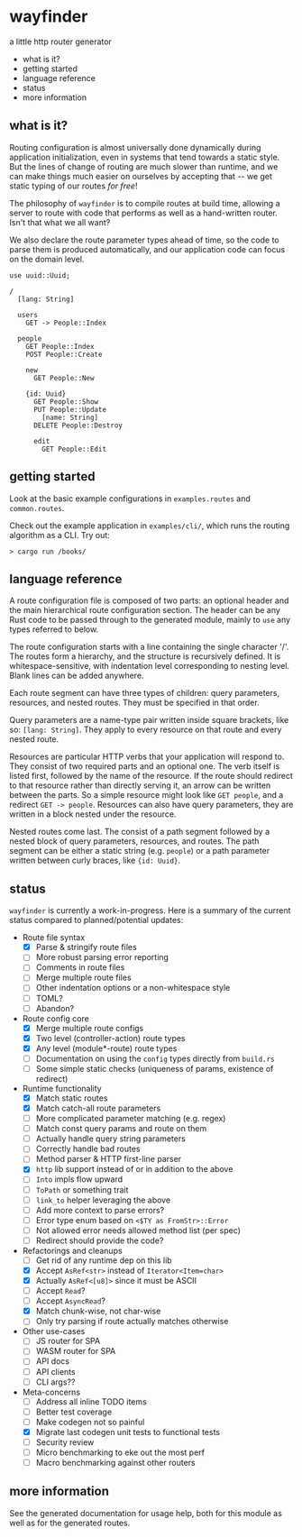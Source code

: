 wayfinder
=========

a little http router generator

- what is it?
- getting started
- language reference
- status
- more information

what is it?
-----------

Routing configuration is almost universally done dynamically during
application initialization, even in systems that tend towards a
static style.  But the lines of change of routing are much slower
than runtime, and we can make things much easier on ourselves by
accepting that -- we get static typing of our routes *for free*!

The philosophy of `wayfinder` is to compile routes at build time,
allowing a server to route with code that performs as well as a
hand-written router.  Isn't that what we all want?

We also declare the route parameter types ahead of time, so the
code to parse them is produced automatically, and our application
code can focus on the domain level.

```
use uuid::Uuid;

/
  [lang: String]

  users
    GET -> People::Index

  people
    GET People::Index
    POST People::Create

    new
      GET People::New

    {id: Uuid}
      GET People::Show
      PUT People::Update
        [name: String]
      DELETE People::Destroy

      edit
        GET People::Edit
```

getting started
---------------

Look at the basic example configurations in `examples.routes` and
`common.routes`.

Check out the example application in `examples/cli/`, which
runs the routing algorithm as a CLI.  Try out:

```
> cargo run /books/
```

language reference
------------------

A route configuration file is composed of two parts: an optional
header and the main hierarchical route configuration section.  The
header can be any Rust code to be passed through to the generated
module, mainly to `use` any types referred to below.

The route configuration starts with a line containing the single
character '/'.  The routes form a hierarchy, and the structure is
recursively defined.  It is whitespace-sensitive, with indentation
level corresponding to nesting level.  Blank lines can be added
anywhere.

Each route segment can have three types of children: query parameters,
resources, and nested routes.  They must be specified in that order.

Query parameters are a name-type pair written inside square brackets,
like so: `[lang: String]`.  They apply to every resource on that
route and every nested route.

Resources are particular HTTP verbs that your application will
respond to.  They consist of two required parts and an optional one.
The verb itself is listed first, followed by the name of the resource.
If the route should redirect to that resource rather than directly
serving it, an arrow can be written between the parts.  So a simple
resource might look like `GET people`, and a redirect `GET -> people`.
Resources can also have query parameters, they are written in a block
nested under the resource.

Nested routes come last.  The consist of a path segment followed by
a nested block of query parameters, resources, and routes.  The
path segment can be either a static string (e.g. `people`) or a
path parameter written between curly braces, like `{id: Uuid}`.

status
------

`wayfinder` is currently a work-in-progress.  Here is a summary of
the current status compared to planned/potential updates:

- Route file syntax
  - [x] Parse & stringify route files
  - [ ] More robust parsing error reporting
  - [ ] Comments in route files
  - [ ] Merge multiple route files
  - [ ] Other indentation options or a non-whitespace style
  - [ ] TOML?
  - [ ] Abandon?

- Route config core
  - [x] Merge multiple route configs
  - [x] Two level (controller-action) route types
  - [x] Any level (module*-route) route types
  - [ ] Documentation on using the `config` types directly from `build.rs`
  - [ ] Some simple static checks (uniqueness of params, existence of redirect)

- Runtime functionality
  - [x] Match static routes
  - [x] Match catch-all route parameters
  - [ ] More complicated parameter matching (e.g. regex)
  - [ ] Match const query params and route on them
  - [ ] Actually handle query string parameters
  - [ ] Correctly handle bad routes
  - [ ] Method parser & HTTP first-line parser
  - [x] `http` lib support instead of or in addition to the above
  - [ ] `Into` impls flow upward
  - [ ] `ToPath` or something trait
  - [ ] `link_to` helper leveraging the above
  - [ ] Add more context to parse errors?
  - [ ] Error type enum based on `<$TY as FromStr>::Error`
  - [ ] Not allowed error needs allowed method list (per spec)
  - [ ] Redirect should provide the code?

- Refactorings and cleanups
  - [ ] Get rid of any runtime dep on this lib
  - [x] Accept `AsRef<str>` instead of `Iterator<Item=char>`
  - [x] Actually `AsRef<[u8]>` since it must be ASCII
  - [ ] Accept `Read`?
  - [ ] Accept `AsyncRead`?
  - [x] Match chunk-wise, not char-wise
  - [ ] Only try parsing if route actually matches otherwise

- Other use-cases
  - [ ] JS router for SPA
  - [ ] WASM router for SPA
  - [ ] API docs
  - [ ] API clients
  - [ ] CLI args??

- Meta-concerns
  - [ ] Address all inline TODO items
  - [ ] Better test coverage
  - [ ] Make codegen not so painful
  - [x] Migrate last codegen unit tests to functional tests
  - [ ] Security review
  - [ ] Micro benchmarking to eke out the most perf
  - [ ] Macro benchmarking against other routers

more information
----------------

See the generated documentation for usage help, both for this
module as well as for the generated routes.
